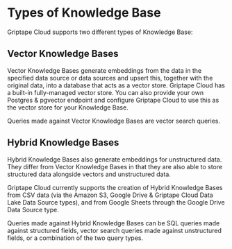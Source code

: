 # Types of Knowledge Base

Griptape Cloud supports two different types of Knowledge Base:

## Vector Knowledge Bases

Vector Knowledge Bases generate embeddings from the data in the specified data source or data sources and upsert this, together with the original data, into a database that acts as a vector store. Griptape Cloud has a built-in fully-managed vector store. You can also provide your own Postgres & pgvector endpoint and configure Griptape Cloud to use this as the vector store for your Knowledge Base.

Queries made against Vector Knowledge Bases are vector search queries.

## Hybrid Knowledge Bases

Hybrid Knowledge Bases also generate embeddings for unstructured data. They differ from Vector Knowledge Bases in that they are also able to store structured data alongside vectors and unstructured data.

Griptape Cloud currently supports the creation of Hybrid Knowledge Bases from CSV data (via the Amazon S3, Google Drive & Griptape Cloud Data Lake Data Source types), and from Google Sheets through the Google Drive Data Source type.

Queries made against Hybrid Knowledge Bases can be SQL queries made against structured fields, vector search queries made against unstructured fields, or a combination of the two query types.
